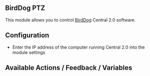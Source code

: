 ## BirdDog PTZ

This module allows you to control [BirdDog](https://birddog.tv/central-overview/) Central 2.0 software.

## Configuration

- Enter the IP address of the computer running Central 2.0 into the module settings

## Available Actions / Feedback / Variables
